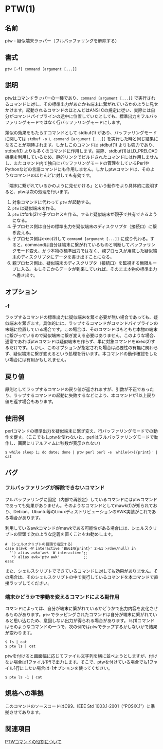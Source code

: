 # PTW(1)

## 名前

ptw - 疑似端末ラッパー（フルバッファリングを解除する）

## 書式

```sh:
ptw [-f] command [argument [...]]
```

## 説明

ptwはコマンドラッパーの一種であり、`command [argument [...]]` で実行されるコマンドに対し、その標準出力があたかも端末に繋がれているかのように見せかけます。起動されるコマンドのほとんどはANSI Cの規定に従い、実際には自分がコマンドパイプラインの途中に位置していたとしても、標準出力をフルバッファリングモードではなく行バッファリングモードにします。

類似の効果をもたらすコマンドとして stdbuf(1) があり、バッファリングモードに関しては `stdbuf -o L command [argument [...]]` を実行した時と同じ結果になることが期待されます。しかしこのコマンドは stdbuf(1) よりも強力であり、stdbuf(1) よりも多くのコマンドに作用します。実際、stdbuf(1)はLD_PRELOAD機構を利用しているため、静的リンクでビルドされたコマンドには作用しませんし、またコマンド内で独自にバッファリングモードの管理をしているPerlやPythonなどの言語コマンドにも作用しません。しかしptwコマンドは、そのようなコマンドのほとんどに対しても有効です。

「端末に繋がれているかのように見せかける」という動作をより具体的に説明すると、ptwは次の処理を行います。

1. 対象コマンドに代わって `ptw` が起動する。
1. `ptw` は疑似端末を作る。
1. `ptw` はfork(2)で子プロセスを作る。すると疑似端末が親子で共有できるようになる。
1. 子プロセス側は自分の標準出力を疑似端末のディスクリプタ（接続口）に繋ぎ変える。
1. 子プロセス側はexec(2)して `command [argument [...]]` に成り代わる。すると、commandは自分は端末に繋がれているものと判断してバッファリングモード変え、かつ本物の標準出力ではなく、親プロセスが用意した疑似端末のディスクリプタにデータを書き出すことになる。
1. 親プロセス側は、疑似端末のディスクリプタ（接続口）を監視する無限ループに入る。もしそこからデータが到来していれば、そのまま本物の標準出力へ書き出す。

## オプション

### -f

ラップするコマンドの標準出力に疑似端末を繋ぐ必要が無い場合であっても、疑似端末を繋ぎます。具体的には、ラップするコマンドがコマンドパイプラインの末端に位置している場合です。この場合は、そのコマンドはもともと本物の端末に繋がっているので疑似端末に繋ぎ変える必要はありません。このような場合、通常であればptwコマンドは疑似端末を作らず、単に対象コマンドをexec(2)するだけです。しかし、このオプションが指定された場合は必要性の有無に関わらず、疑似端末に繋ぎ変えるという処理を行います。本コマンドの動作確認をしたい場合には有用かもしれません。

## 戻り値

原則としてラップするコマンドの戻り値が返されますが、引数が不正であったり、ラップするコマンドの起動に失敗するなどにより、本コマンドが1以上戻り値を返す場合もあります。

## 使用例

perlコマンドの標準出力を疑似端末に繋ぎ変え、行バッファリングモードでの動作を促す。（ここでもしptwを使わないと、perlはフルバッファリングモードで動作し、画面にリアルアイムに秒数が表示されない）

```sh:
$ while sleep 1; do date; done | ptw perl perl -e 'while(<>){print}' | cat
```

## バグ

### フルバッファリングが解除できないコマンド

フルバッファリングに固定（内部で再設定）しているコマンドにはptwコマンドであっても効果がありません。そのようなコマンドとしてmawk(1)が知られており、Debian、Ubuntu等のLinuxディストリビューションのAWK実装がこれである場合があります。

利用しているawkコマンドがmawkである可能性がある場合には、シェルスクリプトの冒頭で次のような定義を置くことをお勧めします。

```sh:
# （シェルスクリプトの冒頭で指定する）
case $(awk -W interactive 'BEGIN{print}' 2>&1 >/dev/null) in
  '') alias awk='awk -W interactive';;
   *) alias awk='ptw awk'           ;;
esac
```

また、シェルスクリプトでできているコマンドに対しても効果がありません。その場合は、そのシェルスクリプトの中で実行しているコマンドを本コマンドで直接ラップしてください。

### 端末かどうかで挙動を変えるコマンドによる副作用

コマンドによっては、自分が端末に繋がれているかどうかで出力内容を変化させるものがあります。`ptw` でラッピングされたコマンドは自分が端末に繋がれていると思い込むため、意図しない出力が得られる場合があります。
ls(1)コマンドはそのようなコマンドの一つで、次の例ではptwでラップするかしないかで結果が変わります。

```sh:
$ ls | cat
$ ptw ls | cat
```

ptwを付けると画面幅に応じてファイル文字列を横に並べようとしますが、付けない場合は1ファイル1行で出力します。そこで、ptwを付けている場合でも1ファイル1行にしたい場合は-1オプションを使ってください。

```sh:
$ ptw ls -1 | cat
```

## 規格への準拠

このコマンドのソースコードはC99、IEEE Std 1003.1-2001（“POSIX.1”）に準拠させてあります。

## 関連項目

[PTWコマンドの役割について](ptw.info.ja.md)

